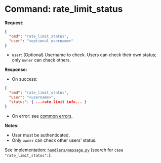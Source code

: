 # Command: rate_limit_status

**Request:**
```json
{
  "cmd": "rate_limit_status",
  "user": "<optional_username>"
}
```

- `user`: (Optional) Username to check. Users can check their own status; only `owner` can check others.

**Response:**
- On success:
```json
{
  "cmd": "rate_limit_status",
  "user": "<username>",
  "status": { ...rate limit info... }
}
```
- On error: see [common errors](errors.md).

**Notes:**
- User must be authenticated.
- Only `owner` can check other users' status.

See implementation: [`handlers/message.py`](../handlers/message.py) (search for `case "rate_limit_status":`).
